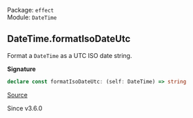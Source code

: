 Package: `effect`<br />
Module: `DateTime`<br />

## DateTime.formatIsoDateUtc

Format a `DateTime` as a UTC ISO date string.

**Signature**

```ts
declare const formatIsoDateUtc: (self: DateTime) => string
```

[Source](https://github.com/Effect-TS/effect/tree/main/packages/effect/src/DateTime.ts#L1632)

Since v3.6.0